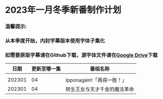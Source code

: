 # 2023年一月冬季新番制作计划

### 温馨提示:
### 从本季度开始，内封字幕版本使用字体子集化
### 如需要原版字幕请在Github下载，源字体文件请在[Google Drive](https://drive.google.com/drive/folders/1iypa6zAL0BJhom4-htpNNXLzyMMuB_xx?usp=sharing)下载


日期 | 更新至哪一集 | 番组名称 
---    | -------- | --- 
 | |  |  |
202301 | 04 | Ipponagain!「再得一胜！」
202301 | 04 | 转生王女与天才千金的魔法革命
